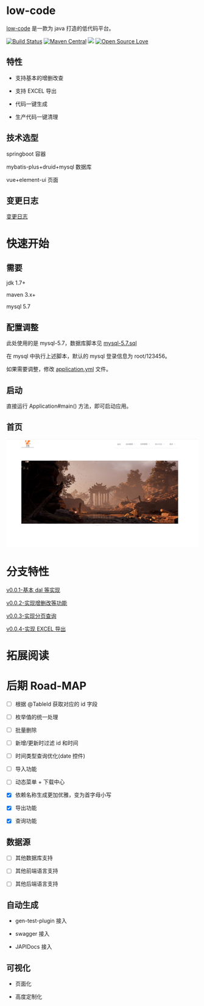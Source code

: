 # low-code

[low-code](https://github.com/houbb/low-code) 是一款为 java 打造的低代码平台。

[![Build Status](https://travis-ci.com/houbb/low-code.svg?branch=master)](https://travis-ci.com/houbb/low-code)
[![Maven Central](https://maven-badges.herokuapp.com/maven-central/com.github.houbb/low-code/badge.svg)](http://mvnrepository.com/artifact/com.github.houbb/low-code)
[![](https://img.shields.io/badge/license-Apache2-FF0080.svg)](https://github.com/houbb/low-code/blob/master/LICENSE.txt)
[![Open Source Love](https://badges.frapsoft.com/os/v2/open-source.svg?v=103)](https://github.com/houbb/low-code)

## 特性

- 支持基本的增删改查

- 支持 EXCEL 导出

- 代码一键生成

- 生产代码一键清理

## 技术选型

springboot 容器

mybatis-plus+druid+mysql 数据库

vue+element-ui 页面

## 变更日志

[变更日志](CHANGELOG.md)

# 快速开始

## 需要

jdk 1.7+

maven 3.x+

mysql 5.7

## 配置调整

此处使用的是 mysql-5.7，数据库脚本见 [mysql-5.7.sql](https://github.com/houbb/low-code/blob/master/low-code-dal/src/main/resources/sql/mysql-5.7.sql)

在 mysql 中执行上述脚本，默认的 mysql 登录信息为 root/123456。

如果需要调整，修改 [application.yml](https://github.com/houbb/low-code/blob/master/low-code-web/src/main/resources/application.yml) 文件。

## 启动

直接运行 Application#main() 方法，即可启动应用。

## 首页

![登录页面](index.png)

# 分支特性

[v0.0.1-基本 dal 等实现](https://github.com/houbb/low-code/tree/release_0.0.1)

[v0.0.2-实现增删改等功能](https://github.com/houbb/low-code/tree/release_0.0.2)

[v0.0.3-实现分页查询](https://github.com/houbb/low-code/tree/release_0.0.3)

[v0.0.4-实现 EXCEL 导出](https://github.com/houbb/low-code/tree/release_0.0.4)

# 拓展阅读

# 后期 Road-MAP

- [ ] 根据 @TableId 获取对应的 id 字段

- [ ] 枚举值的统一处理

- [ ] 批量删除

- [ ] 新增/更新时过滤 id 和时间

- [ ] 时间类型查询优化(date 控件)

- [ ] 导入功能

- [ ] 动态菜单 + 下载中心

- [x] 依赖名称生成更加优雅，变为首字母小写

- [x] 导出功能

- [x] 查询功能

## 数据源

- [ ] 其他数据库支持

- [ ] 其他前端语言支持

- [ ] 其他后端语言支持

## 自动生成

- gen-test-plugin 接入

- swagger 接入

- JAPIDocs 接入

## 可视化

- 页面化

- 高度定制化